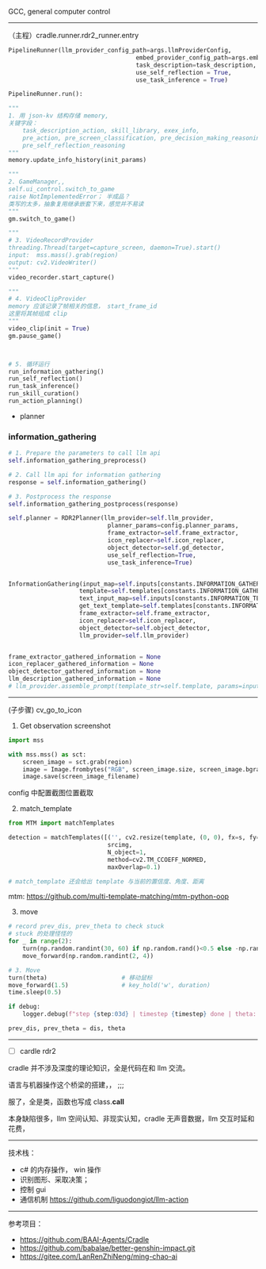 
GCC, general computer control






-------------

（主程）cradle.runner.rdr2_runner.entry

```python
PipelineRunner(llm_provider_config_path=args.llmProviderConfig,
                                    embed_provider_config_path=args.embedProviderConfig,
                                    task_description=task_description,
                                    use_self_reflection = True,
                                    use_task_inference = True)

PipelineRunner.run():

"""
1. 用 json-kv 结构存储 memory, 
关键字段：
    task_description_action, skill_library, exex_info, 
    pre_action, pre_screen_classification, pre_decision_making_reasoning, 
    pre_self_reflection_reasoning
"""
memory.update_info_history(init_params)

"""
2. GameManager,, 
self.ui_control.switch_to_game
raise NotImplementedError； 半成品？
类写的太多，抽象复用继承嵌套下来，感觉并不易读
"""
gm.switch_to_game()

"""
# 3. VideoRecordProvider
threading.Thread(target=capture_screen, daemon=True).start()
input:  mss.mass().grab(region)
output: cv2.VideoWriter()
"""
video_recorder.start_capture()

"""
# 4. VideoClipProvider
memory 应该记录了帧相关的信息， start_frame_id
这里将其帧组成 clip
"""
video_clip(init = True)
gm.pause_game()



# 5. 循环运行
run_information_gathering()
run_self_reflection()
run_task_inference()
run_skill_curation()
run_action_planning()

```

- planner



### information_gathering

```python
# 1. Prepare the parameters to call llm api
self.information_gathering_preprocess()

# 2. Call llm api for information gathering
response = self.information_gathering()

# 3. Postprocess the response
self.information_gathering_postprocess(response)
```

```python
self.planner = RDR2Planner(llm_provider=self.llm_provider,
                            planner_params=config.planner_params,
                            frame_extractor=self.frame_extractor,
                            icon_replacer=self.icon_replacer,
                            object_detector=self.gd_detector,
                            use_self_reflection=True,
                            use_task_inference=True)


InformationGathering(input_map=self.inputs[constants.INFORMATION_GATHERING_MODULE],
                    template=self.templates[constants.INFORMATION_GATHERING_MODULE],
                    text_input_map=self.inputs[constants.INFORMATION_TEXT_GATHERING_MODULE],
                    get_text_template=self.templates[constants.INFORMATION_TEXT_GATHERING_MODULE],
                    frame_extractor=self.frame_extractor,
                    icon_replacer=self.icon_replacer,
                    object_detector=self.object_detector,
                    llm_provider=self.llm_provider)


frame_extractor_gathered_information = None
icon_replacer_gathered_information = None
object_detector_gathered_information = None
llm_description_gathered_information = None
# llm_provider.assemble_prompt(template_str=self.template, params=input)
```









-------------

(子步骤) cv_go_to_icon 

1. Get observation screenshot

```python
import mss

with mss.mss() as sct:
    screen_image = sct.grab(region)
    image = Image.frombytes("RGB", screen_image.size, screen_image.bgra, "raw", "BGRX")
    image.save(screen_image_filename)
```

config 中配置截图位置截取

2. match_template

```python
from MTM import matchTemplates

detection = matchTemplates([('', cv2.resize(template, (0, 0), fx=s, fy=s)) for s in [1]],
                            srcimg,
                            N_object=1,
                            method=cv2.TM_CCOEFF_NORMED,
                            maxOverlap=0.1)

# match_template 还会给出 template 与当前的置信度、角度、距离
```

mtm: https://github.com/multi-template-matching/mtm-python-oop

3. move
```python
# record prev_dis, prev_theta to check stuck
# stuck 的处理怪怪的
for _ in range(2):
    turn(np.random.randint(30, 60) if np.random.rand()<0.5 else -np.random.randint(30, 60))
    move_forward(np.random.randint(2, 4))

# 3. Move
turn(theta)                     # 移动鼠标
move_forward(1.5)               # key_hold('w', duration)
time.sleep(0.5)

if debug:
    logger.debug(f"step {step:03d} | timestep {timestep} done | theta: {theta:.2f} | distance: {dis:.2f} | confidence: {confidence:.3f} {'below threshold' if confidence < 0.5 else ''}")

prev_dis, prev_theta = dis, theta
```



------------



- [ ] cardle rdr2


cradle 并不涉及深度的理论知识，全是代码在和 llm 交流。

语言与机器操作这个桥梁的搭建，，
;;;

服了，全是类，函数也写成 class.__call__

本身缺陷很多，llm 空间认知、非现实认知，cradle 无声音数据，llm 交互时延和花费，


----------

技术栈：
- c# 的内存操作， win 操作
- 识别图形、采取决策；
- 控制 gui
- 通信机制
https://github.com/liguodongiot/llm-action

----------

参考项目：
- https://github.com/BAAI-Agents/Cradle
- https://github.com/babalae/better-genshin-impact.git
- https://gitee.com/LanRenZhiNeng/ming-chao-ai